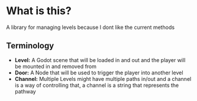 # What is this?
A library for managing levels because I dont like the current methods

## Terminology
- **Level:** A Godot scene that will be loaded in and out and the player will be mounted in and removed from
- **Door:** A Node that will be used to trigger the player into another level
- **Channel:** Multiple Levels might have multiple paths in/out and a channel is a way of controlling that, a channel is a string that represents the pathway